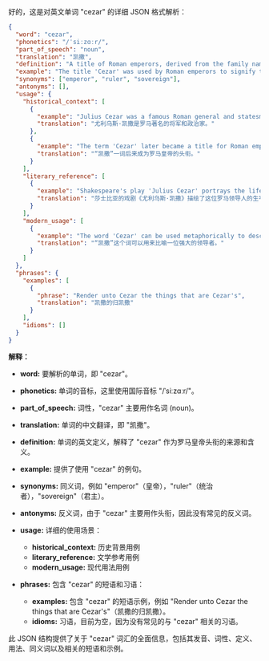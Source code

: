 好的，这是对英文单词 "cezar" 的详细 JSON 格式解析：

```json
{
  "word": "cezar",
  "phonetics": "/ˈsiːzɑːr/",
  "part_of_speech": "noun",
  "translation": "凯撒",
  "definition": "A title of Roman emperors, derived from the family name of Julius Caesar.",
  "example": "The title 'Cezar' was used by Roman emperors to signify their power and authority.",
  "synonyms": ["emperor", "ruler", "sovereign"],
  "antonyms": [],
  "usage": {
    "historical_context": [
      {
        "example": "Julius Cezar was a famous Roman general and statesman.",
        "translation": "尤利乌斯·凯撒是罗马著名的将军和政治家。"
      },
      {
        "example": "The term 'Cezar' later became a title for Roman emperors.",
        "translation": "“凯撒”一词后来成为罗马皇帝的头衔。"
      }
    ],
    "literary_reference": [
      {
        "example": "Shakespeare's play 'Julius Cezar' portrays the life and death of the Roman leader.",
        "translation": "莎士比亚的戏剧《尤利乌斯·凯撒》描绘了这位罗马领导人的生平和死亡。"
      }
    ],
    "modern_usage": [
      {
        "example": "The word 'Cezar' can be used metaphorically to describe a powerful leader.",
        "translation": "“凯撒”这个词可以用来比喻一位强大的领导者。"
      }
    ]
  },
  "phrases": {
    "examples": [
      {
        "phrase": "Render unto Cezar the things that are Cezar's",
        "translation": "凯撒的归凯撒"
      }
    ],
    "idioms": []
  }
}
```

**解释：**

*   **word:** 要解析的单词，即 "cezar"。
*   **phonetics:** 单词的音标，这里使用国际音标 "/ˈsiːzɑːr/"。
*   **part\_of\_speech:** 词性，"cezar" 主要用作名词 (noun)。
*   **translation:** 单词的中文翻译，即 "凯撒"。
*   **definition:** 单词的英文定义，解释了 "cezar" 作为罗马皇帝头衔的来源和含义。
*   **example:** 提供了使用 "cezar" 的例句。
*   **synonyms:** 同义词，例如 "emperor"（皇帝），"ruler"（统治者），"sovereign"（君主）。
*   **antonyms:** 反义词，由于 "cezar" 主要用作头衔，因此没有常见的反义词。
*   **usage:** 详细的使用场景：

    *   **historical\_context:** 历史背景用例
    *   **literary\_reference:** 文学参考用例
    *   **modern\_usage:** 现代用法用例
*   **phrases:** 包含 "cezar" 的短语和习语：

    *   **examples:** 包含 "cezar" 的短语示例，例如 "Render unto Cezar the things that are Cezar's"（凯撒的归凯撒）。
    *   **idioms:** 习语，目前为空，因为没有常见的与 "cezar" 相关的习语。

此 JSON 结构提供了关于 "cezar" 词汇的全面信息，包括其发音、词性、定义、用法、同义词以及相关的短语和示例。 